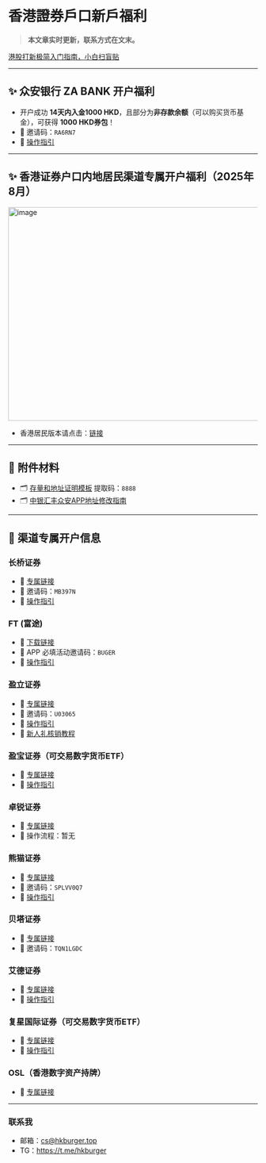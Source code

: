 # 香港證券戶口新戶福利
> **本文章实时更新，联系方式在文末。**

[港股打新极简入门指南，小白扫盲贴](https://github.com/hkburger/hksecurities/blob/main/%E6%B8%AF%E8%82%A1%E6%89%93%E6%96%B0%E5%85%A5%E9%97%A8%E6%8C%87%E5%8D%97.md)

---

## ✨ 众安银行 ZA BANK 开户福利
*   开户成功 **14天内入金1000 HKD**，且部分为**非存款余额**（可以购买货币基金），可获得 **1000 HKD券包**！
*   🔑 邀请码：`RA6RN7`
*   📝 [操作指引](https://mp.weixin.qq.com/s/1ZTh4Yt-Aa56p-oPkadeLg)

---

## ✨ 香港证券户口内地居民渠道专属开户福利（2025年8月）
<img width="1068" height="431" alt="image" src="https://github.com/user-attachments/assets/b78d9944-07bb-4bc9-8f3c-add47a0e5c8c" />




*   香港居民版本请点击：[链接](链接)

---

## 📎 附件材料
*   🗂️ [存量和地址证明模板](https://pan.baidu.com/s/1NU9aD3b0efAId_ZZ3QZpRw?pwd=8888) 提取码：`8888`
*   🗂️ [中银汇丰众安APP地址修改指南](https://mp.weixin.qq.com/s/UI_8pysNWNPR3gqVrtxr2g)

---

## 📮 渠道专属开户信息

### 长桥证券
*   🔗 [专属链接](https://sourl.cn/TXA8m6)
*   🔑 邀请码：`MB397N`
*   📝 [操作指引](指引)

### FT (富途)
*   🔗 [下载链接](https://www.futunn.com/)
*   🔑 APP 必填活动邀请码：`BUGER`
*   📝 [操作指引](指引)

### 盈立证券
*   🔗 [专属链接](https://sourl.cn/SSWgKb)
*   🔑 邀请码：`U03065`
*   📝 [操作指引](指引)
*   📝 [新人礼核销教程](指引)

### 盈宝证券（可交易数字货币ETF）
*   🔗 [专属链接](https://www.winbulls.com/s/index.html?key=NfAjiq)
*   📝 [操作指引](指引)

### 卓锐证券
*   🔗 [专属链接](https://sourl.cn/92NUyg)
*   📝 操作流程：暂无

### 熊猫证券
*   🔗 [专属链接](https://sourl.cn/WTBwaK)
*   🔑 邀请码：`SPLVV0Q7`
*   📝 [操作指引](指引)

### 贝塔证券
*   🔗 [专属链接](https://betaints.app.wbrks.com/ac/oa?invite-code=TQN1LGDC)
*   🔑 邀请码：`TQN1LGDC`

### 艾德证券
*   🔗 [专属链接](https://sourl.cn/p4C2vD)
*   📝 [操作指引](指引)

### 复星国际证券（可交易数字货币ETF）
*   🔗 [专属链接](https://sourl.cn/pXibPx)
*   📝 [操作指引](指引)

### OSL（香港数字资产持牌）
*   🔗 [专属链接](https://sourl.cn/gCGGVd)

---
### 联系我
* 邮箱：cs@hkburger.top
* TG：https://t.me/hkburger
